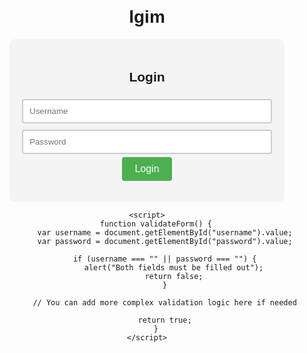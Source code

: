 # lgim
<!DOCTYPE html>
<html lang="en">
<head>
    <meta charset="UTF-8">
    <meta name="viewport" content="width=device-width, initial-scale=1.0">
    <title>Login Page</title>
    <style>
        body {
            font-family: Arial, sans-serif;
            text-align: center;
            margin-top: 100px;
        }
        .container {
            max-width: 400px;
            margin: auto;
            background-color: #f4f4f4;
            padding: 20px;
            border-radius: 10px;
        }
        input {
            width: 100%;
            padding: 10px;
            margin: 5px 0;
            box-sizing: border-box;
            border: 2px solid #ccc;
            border-radius: 4px;
        }
        button {
            padding: 10px 20px;
            background-color: #4CAF50;
            color: white;
            border: none;
            border-radius: 4px;
            cursor: pointer;
            font-size: 16px;
        }
        button:hover {
            background-color: #45a049;
        }
    </style>
</head>
<body>
    <div class="container">
        <h2>Login</h2>
        <form onsubmit="return validateForm()">
            <input type="text" id="username" placeholder="Username" required><br>
            <input type="password" id="password" placeholder="Password" required><br>
            <button type="submit">Login</button>
        </form>
    </div>

    <script>
        function validateForm() {
            var username = document.getElementById("username").value;
            var password = document.getElementById("password").value;

            if (username === "" || password === "") {
                alert("Both fields must be filled out");
                return false;
            }

            // You can add more complex validation logic here if needed

            return true;
        }
    </script>
</body>
</html>
